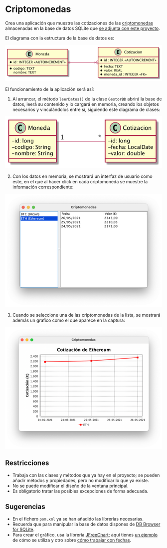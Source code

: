# Criptomonedas

Crea una aplicación que muestre las cotizaciones de las [criptomonedas](https://es.wikipedia.org/wiki/Criptomoneda)
almacenadas en la base de datos SQLite que [se adjunta con este proyecto](criptomonedas.db).

El diagrama con la estructura de la base de datos es:

![](docs/entidad_relacion.png)

El funcionamiento de la aplicación será así:

1. Al arrancar, el método `leerDatos()` de la clase `GestorBD` abrirá la base de datos, leerá su contenido y lo cargará
   en memoria, creando los objetos necesarios y vinculándolos entre sí, siguiendo este diagrama de clases:

![](docs/diagrama_clases.png)

2. Con los datos en memoria, se mostrará un interfaz de usuario como este, en el que al hacer click en cada criptomoneda
   se muestre la información correspondiente:

![](docs/interfaz_usuario.png)

3. Cuando se seleccione una de las criptomonedas de la lista, se mostrará además un grafico como el que aparece en la
   captura:

![](docs/grafico.png)

## Restricciones

- Trabaja con las clases y métodos que ya hay en el proyecto; se pueden añadir métodos y propiedades, pero no modificar
  lo que ya existe.
- No se puede modificar el diseño de la ventana principal.
- Es obligatorio tratar las posibles excepciones de forma adecuada.

## Sugerencias

- En el fichero `pom.xml` ya se han añadido las librerías necesarias.
- Recuerda que para manipular la base de datos dispones de [DB Browser for SQLite](https://sqlitebrowser.org).
- Para crear el gráfico, usa la librería [JFreeChart](https://www.jfree.org/jfreechart/index.html); aquí
  tienes [un ejemplo](https://www.javaguides.net/2021/01/jfreechart-tutorial-create-charts-in-java.html) de cómo se
  utiliza y otro sobre [cómo trabajar con fechas](https://stackoverflow.com/a/5119422/14378620).
